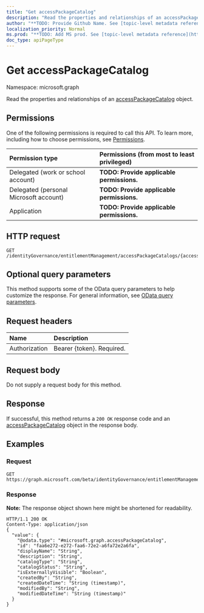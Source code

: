 ```yaml
---
title: "Get accessPackageCatalog"
description: "Read the properties and relationships of an accessPackageCatalog object."
author: "**TODO: Provide Github Name. See [topic-level metadata reference](https://msgo.azurewebsites.net/add/document/guidelines/metadata.html#topic-level-metadata)**"
localization_priority: Normal
ms.prod: "**TODO: Add MS prod. See [topic-level metadata reference](https://msgo.azurewebsites.net/add/document/guidelines/metadata.html#topic-level-metadata)**"
doc_type: apiPageType
---
```


# Get accessPackageCatalog
Namespace: microsoft.graph

Read the properties and relationships of an [accessPackageCatalog](../resources/accesspackagecatalog.md) object.

## Permissions
One of the following permissions is required to call this API. To learn more, including how to choose permissions, see [Permissions](/concepts/permissions-reference.md).

|Permission type|Permissions (from most to least privileged)|
|:---|:---|
|Delegated (work or school account)|**TODO: Provide applicable permissions.**|
|Delegated (personal Microsoft account)|**TODO: Provide applicable permissions.**|
|Application|**TODO: Provide applicable permissions.**|

## HTTP request

<!-- {
  "blockType": "ignored"
}
-->
``` http
GET /identityGovernance/entitlementManagement/accessPackageCatalogs/{accessPackageCatalogId}/accessPackages/{accessPackageId}/accessPackageAssignmentPolicies/{accessPackageAssignmentPolicyId}/accessPackageCatalog
```

## Optional query parameters
This method supports some of the OData query parameters to help customize the response. For general information, see [OData query parameters](/graph/query-parameters).

## Request headers
|Name|Description|
|:---|:---|
|Authorization|Bearer {token}. Required.|

## Request body
Do not supply a request body for this method.

## Response

If successful, this method returns a `200 OK` response code and an [accessPackageCatalog](../resources/accesspackagecatalog.md) object in the response body.

## Examples

### Request
<!-- {
  "blockType": "request",
  "name": "get_accesspackagecatalog"
}
-->
``` http
GET https://graph.microsoft.com/beta/identityGovernance/entitlementManagement/accessPackageCatalogs/{accessPackageCatalogId}/accessPackages/{accessPackageId}/accessPackageAssignmentPolicies/{accessPackageAssignmentPolicyId}/accessPackageCatalog
```


### Response
**Note:** The response object shown here might be shortened for readability.
<!-- {
  "blockType": "response",
  "truncated": true,
  "@odata.type": "microsoft.graph.accessPackageCatalog"
}
-->
``` http
HTTP/1.1 200 OK
Content-Type: application/json
{
  "value": {
    "@odata.type": "#microsoft.graph.accessPackageCatalog",
    "id": "faa6e272-e272-faa6-72e2-a6fa72e2a6fa",
    "displayName": "String",
    "description": "String",
    "catalogType": "String",
    "catalogStatus": "String",
    "isExternallyVisible": "Boolean",
    "createdBy": "String",
    "createdDateTime": "String (timestamp)",
    "modifiedBy": "String",
    "modifiedDateTime": "String (timestamp)"
  }
}
```


